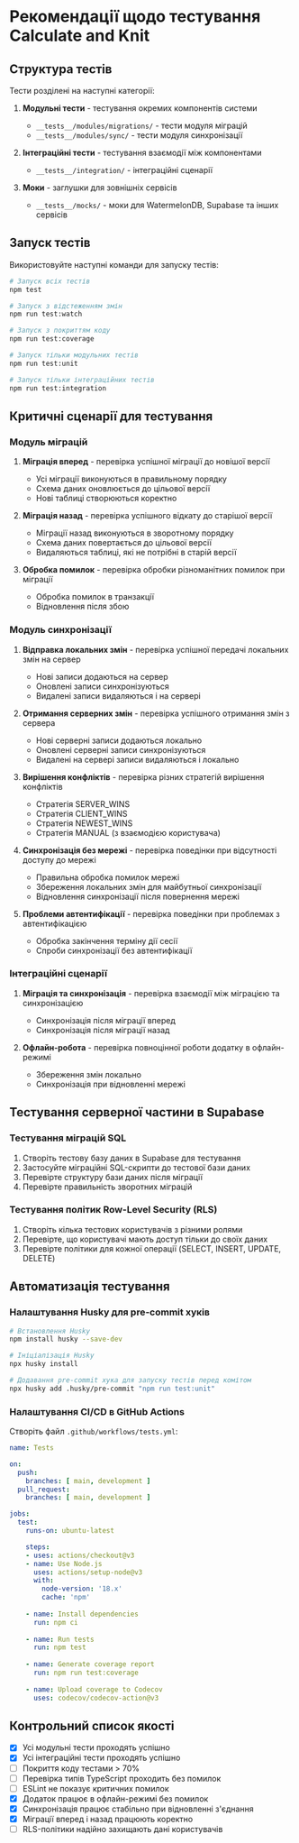 # Рекомендації щодо тестування Calculate and Knit

## Структура тестів

Тести розділені на наступні категорії:

1. **Модульні тести** - тестування окремих компонентів системи
   - `__tests__/modules/migrations/` - тести модуля міграцій
   - `__tests__/modules/sync/` - тести модуля синхронізації

2. **Інтеграційні тести** - тестування взаємодії між компонентами
   - `__tests__/integration/` - інтеграційні сценарії

3. **Моки** - заглушки для зовнішніх сервісів
   - `__tests__/mocks/` - моки для WatermelonDB, Supabase та інших сервісів

## Запуск тестів

Використовуйте наступні команди для запуску тестів:

```bash
# Запуск всіх тестів
npm test

# Запуск з відстеженням змін
npm run test:watch

# Запуск з покриттям коду
npm run test:coverage

# Запуск тільки модульних тестів
npm run test:unit

# Запуск тільки інтеграційних тестів
npm run test:integration
```

## Критичні сценарії для тестування

### Модуль міграцій

1. **Міграція вперед** - перевірка успішної міграції до новішої версії
   - Усі міграції виконуються в правильному порядку
   - Схема даних оновлюється до цільової версії
   - Нові таблиці створюються коректно

2. **Міграція назад** - перевірка успішного відкату до старішої версії
   - Міграції назад виконуються в зворотному порядку
   - Схема даних повертається до цільової версії
   - Видаляються таблиці, які не потрібні в старій версії

3. **Обробка помилок** - перевірка обробки різноманітних помилок при міграції
   - Обробка помилок в транзакції
   - Відновлення після збою

### Модуль синхронізації

1. **Відправка локальних змін** - перевірка успішної передачі локальних змін на сервер
   - Нові записи додаються на сервер
   - Оновлені записи синхронізуються
   - Видалені записи видаляються і на сервері

2. **Отримання серверних змін** - перевірка успішного отримання змін з сервера
   - Нові серверні записи додаються локально
   - Оновлені серверні записи синхронізуються
   - Видалені на сервері записи видаляються і локально

3. **Вирішення конфліктів** - перевірка різних стратегій вирішення конфліктів
   - Стратегія SERVER_WINS
   - Стратегія CLIENT_WINS
   - Стратегія NEWEST_WINS
   - Стратегія MANUAL (з взаємодією користувача)

4. **Синхронізація без мережі** - перевірка поведінки при відсутності доступу до мережі
   - Правильна обробка помилок мережі
   - Збереження локальних змін для майбутньої синхронізації
   - Відновлення синхронізації після повернення мережі

5. **Проблеми автентифікації** - перевірка поведінки при проблемах з автентифікацією
   - Обробка закінчення терміну дії сесії
   - Спроби синхронізації без автентифікації

### Інтеграційні сценарії

1. **Міграція та синхронізація** - перевірка взаємодії між міграцією та синхронізацією
   - Синхронізація після міграції вперед
   - Синхронізація після міграції назад

2. **Офлайн-робота** - перевірка повноцінної роботи додатку в офлайн-режимі
   - Збереження змін локально
   - Синхронізація при відновленні мережі

## Тестування серверної частини в Supabase

### Тестування міграцій SQL

1. Створіть тестову базу даних в Supabase для тестування
2. Застосуйте міграційні SQL-скрипти до тестової бази даних
3. Перевірте структуру бази даних після міграції
4. Перевірте правильність зворотних міграцій

### Тестування політик Row-Level Security (RLS)

1. Створіть кілька тестових користувачів з різними ролями
2. Перевірте, що користувачі мають доступ тільки до своїх даних
3. Перевірте політики для кожної операції (SELECT, INSERT, UPDATE, DELETE)

## Автоматизація тестування

### Налаштування Husky для pre-commit хуків

```bash
# Встановлення Husky
npm install husky --save-dev

# Ініціалізація Husky
npx husky install

# Додавання pre-commit хука для запуску тестів перед комітом
npx husky add .husky/pre-commit "npm run test:unit"
```

### Налаштування CI/CD в GitHub Actions

Створіть файл `.github/workflows/tests.yml`:

```yaml
name: Tests

on:
  push:
    branches: [ main, development ]
  pull_request:
    branches: [ main, development ]

jobs:
  test:
    runs-on: ubuntu-latest

    steps:
    - uses: actions/checkout@v3
    - name: Use Node.js
      uses: actions/setup-node@v3
      with:
        node-version: '18.x'
        cache: 'npm'
    
    - name: Install dependencies
      run: npm ci
      
    - name: Run tests
      run: npm test
      
    - name: Generate coverage report
      run: npm run test:coverage
      
    - name: Upload coverage to Codecov
      uses: codecov/codecov-action@v3
```

## Контрольний список якості

- [x] Усі модульні тести проходять успішно
- [x] Усі інтеграційні тести проходять успішно
- [ ] Покриття коду тестами > 70%
- [ ] Перевірка типів TypeScript проходить без помилок
- [ ] ESLint не показує критичних помилок
- [x] Додаток працює в офлайн-режимі без помилок
- [x] Синхронізація працює стабільно при відновленні з'єднання
- [x] Міграції вперед і назад працюють коректно
- [ ] RLS-політики надійно захищають дані користувачів